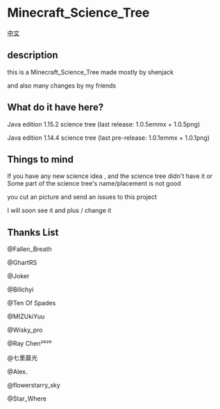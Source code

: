 # Minecraft_Science_Tree

[中文](https://github.com/shenjackyuanjie/Minecraft_Science_Tree/blob/master/doc/readme-cn.md)

## description

 this is a Minecraft_Science_Tree made mostly by shenjack

 and also many changes by my friends
 
## What do it have here?

 Java edition 1.15.2 science tree (last release: 1.0.5emmx + 1.0.5png)

 Java edition 1.14.4 science tree (last pre-release: 1.0.1emmx + 1.0.1png)

## Things to mind

 If you have any new science idea , and the science tree didn't have it   or   Some part of the science tree's name/placement is not good

 you cut an picture and send an issues to this project

 I will soon see it and plus / change it

## Thanks List

 @Fallen_Breath

 @GhartRS

 @Joker

 @Billchyi

 @Ten Of Spades

 @MIZUkiYuu

 @Wisky_pro

 @Ray Chen²⁰²⁰

 @七里晨光

 @Alex.

 @flowerstarry_sky

 @Star_Where
